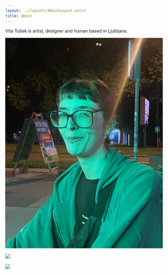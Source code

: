 ```yaml
---
layout: ../layouts/AboutLayout.astro
title: About
---
```

Vita Tušek is artist, designer and human based in Ljubljana.

![](public/IMG_0155.jpeg)

![](blob:https://app.pagescms.org/74bb9387-7374-423e-aa0f-48188c1acfb7)

![](vita_tusek.github.io/IMG_0155.jpeg)